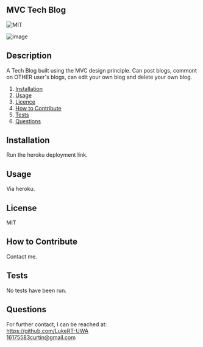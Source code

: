 
## MVC Tech Blog

![MIT](https://img.shields.io/badge/MIT-Licensed-green)

![image](https://user-images.githubusercontent.com/84198206/132226687-f7bfd8bb-f0e7-4e35-9bc0-2d59bc4a1cf6.png)

## Description
A Tech Blog built using the MVC design principle. Can post blogs, commont on OTHER user's blogs, can edit your own blog and delete your own blog.

1. [Installation](#Installation)
2. [Usage](#Usage)
3. [Licence](#Licence)
4. [How to Contribute](#How-to-Contribute)
5. [Tests](#Tests)
6. [Questions](#Questions)

## Installation
Run the heroku deployment link.

## Usage
Via heroku.

## License
MIT

## How to Contribute
Contact me.

## Tests
No tests have been run.

## Questions
For further contact, I can be reached at:  
https://github.com/LukeRT-UWA  
16175583curtin@gmail.com
